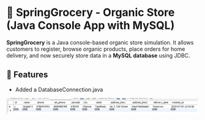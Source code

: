 # 🛒 SpringGrocery - Organic Store (Java Console App with MySQL)

**SpringGrocery** is a Java console-based organic store simulation. It allows customers to register, browse organic products, place orders for home delivery, and now securely store data in a **MySQL database** using JDBC.

## 🌟 Features
 - Added a DatabaseConnection.java

![User Registration](Mysql-Image%20Updated/Screenshot%202025-07-05%20125844.png)

